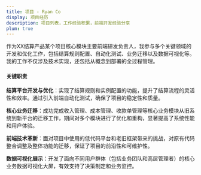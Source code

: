 ```yaml
---
title: 项目 - Ryan Co
display: 项目经历
description: 项目列表，工作经验积累，前端开发经验分享
plum: true
---
```



作为XX结算产品某个项目核心模块主要前端研发负责人，我参与多个关键领域的开发和优化工作，包括结算规则配置、自动化测试、业务迁移以及数据可视化等。我的工作不仅涉及技术实现，还包括从概念到部署的全过程管理。

#### 关键职责

**结算平台开发与优化**：实现了结算规则和实例配置的功能，提升了结算流程的灵活性和效率。通过引入前端自动化测试，确保了项目的稳定性和质量。

**核心业务迁移**：成功完成收入管理、成本管理、收款单管理等核心业务模块从旧系统到新平台的迁移工作，期间对多个模块进行了优化和重构，显著提高了系统性能和用户体验。

**前端技术革新**：面对项目中使用的低代码平台和老旧框架带来的挑战，对原有代码整合调整及整体功能的迁移，保证了项目的前沿性和可维护性。

**数据可视化展示**：开发了面向不同用户群体（包括业务团队和高层管理者）的核心业务数据可视化大屏，有效支持了决策制定和业务监控。